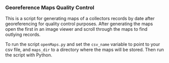 ### Georeference Maps Quality Control

This is a script for generating maps of a collectors records by date after georeferencing for quality control purposes. After generating the maps open the first in an image viewer and scroll through the maps to find outlying records. 

To run the script `openMaps.py` and set the `csv_name` variable to point to your csv file, and `maps_dir` to a directory where the maps will be stored. Then run the script with Python.